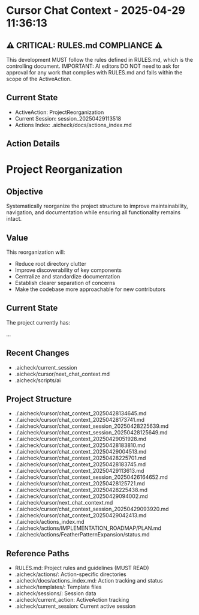 # Cursor Chat Context - 2025-04-29 11:36:13

## ⚠️ CRITICAL: RULES.md COMPLIANCE ⚠️
This development MUST follow the rules defined in RULES.md, which is the controlling document.
IMPORTANT: AI editors DO NOT need to ask for approval for any work that complies with RULES.md and falls within the scope of the ActiveAction.

## Current State
- ActiveAction: ProjectReorganization
- Current Session: session_20250429113518
- Actions Index: .aicheck/docs/actions_index.md

## Action Details
# Project Reorganization

## Objective

Systematically reorganize the project structure to improve maintainability, navigation, and documentation while ensuring all functionality remains intact.

## Value

This reorganization will:

- Reduce root directory clutter
- Improve discoverability of key components
- Centralize and standardize documentation
- Establish clearer separation of concerns
- Make the codebase more approachable for new contributors

## Current State

The project currently has:

...

## Recent Changes
- .aicheck/current_session
- .aicheck/cursor/next_chat_context.md
- .aicheck/scripts/ai

## Project Structure
- ./.aicheck/cursor/chat_context_20250428134645.md
- ./.aicheck/cursor/chat_context_20250428173741.md
- ./.aicheck/cursor/chat_context_session_20250428225639.md
- ./.aicheck/cursor/chat_context_session_20250428125649.md
- ./.aicheck/cursor/chat_context_20250429051928.md
- ./.aicheck/cursor/chat_context_20250428183810.md
- ./.aicheck/cursor/chat_context_20250429004513.md
- ./.aicheck/cursor/chat_context_20250428225701.md
- ./.aicheck/cursor/chat_context_20250428183745.md
- ./.aicheck/cursor/chat_context_20250429113613.md
- ./.aicheck/cursor/chat_context_session_20250426164652.md
- ./.aicheck/cursor/chat_context_20250428125721.md
- ./.aicheck/cursor/chat_context_20250428225438.md
- ./.aicheck/cursor/chat_context_20250429094002.md
- ./.aicheck/cursor/next_chat_context.md
- ./.aicheck/cursor/chat_context_session_20250429093920.md
- ./.aicheck/cursor/chat_context_20250429042413.md
- ./.aicheck/actions_index.md
- ./.aicheck/actions/IMPLEMENTATION_ROADMAP/PLAN.md
- ./.aicheck/actions/FeatherPatternExpansion/status.md

## Reference Paths
- RULES.md: Project rules and guidelines (MUST READ)
- .aicheck/actions/: Action-specific directories
- .aicheck/docs/actions_index.md: Action tracking and status
- .aicheck/templates/: Template files
- .aicheck/sessions/: Session data
- .aicheck/current_action: ActiveAction tracking
- .aicheck/current_session: Current active session
